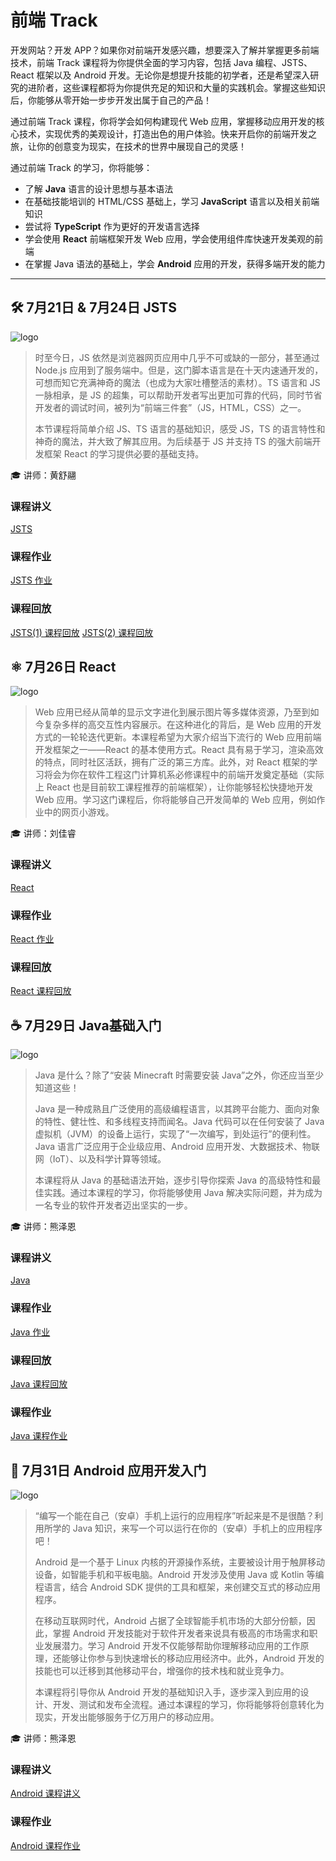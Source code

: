 # 前端 Track

开发网站？开发 APP？如果你对前端开发感兴趣，想要深入了解并掌握更多前端技术，前端 Track 课程将为你提供全面的学习内容，包括 Java 编程、JSTS、React 框架以及 Android 开发。无论你是想提升技能的初学者，还是希望深入研究的进阶者，这些课程都将为你提供充足的知识和大量的实践机会。掌握这些知识后，你能够从零开始一步步开发出属于自己的产品！

通过前端 Track 课程，你将学会如何构建现代 Web 应用，掌握移动应用开发的核心技术，实现优秀的美观设计，打造出色的用户体验。快来开启你的前端开发之旅，让你的创意变为现实，在技术的世界中展现自己的灵感！

通过前端 Track 的学习，你将能够：

- 了解 **Java** 语言的设计思想与基本语法
- 在基础技能培训的 HTML/CSS 基础上，学习 **JavaScript** 语言以及相关前端知识
- 尝试将 **TypeScript** 作为更好的开发语言选择
- 学会使用 **React** 前端框架开发 Web 应用，学会使用组件库快速开发美观的前端
- 在掌握 Java 语法的基础上，学会 **Android** 应用的开发，获得多端开发的能力

---

## 🛠 7月21日 & 7月24日 JSTS

![logo](../images/logo/JSTS.png)

> 时至今日，JS 依然是浏览器网页应用中几乎不可或缺的一部分，甚至通过 Node.js 应用到了服务端中。但是，这门脚本语言是在十天内速通开发的，可想而知它充满神奇的魔法（也成为大家吐槽整活的素材）。TS 语言和 JS 一脉相承，是 JS 的超集，可以帮助开发者写出更加可靠的代码，同时节省开发者的调试时间，被列为“前端三件套”（JS，HTML，CSS）之一。
> 
>本节课程将简单介绍 JS、TS 语言的基础知识，感受 JS，TS 的语言特性和神奇的魔法，并大致了解其应用。为后续基于 JS 并支持 TS 的强大前端开发框架 React 的学习提供必要的基础支持。

🎓 讲师：黄舒翮

### 课程讲义
[JSTS](https://summer24.net9.org/frontend/JSTS/handout/)

### 课程作业
[JSTS 作业](https://github.com/sast-summer-training-2024/sast2024-jsts)

### 课程回放
[JSTS(1) 课程回放](https://www.bilibili.com/video/BV1R4421U7Sn/?share_source=copy_web&vd_source=5f41358f46c6dc60e03c3ff6ca5a8520)
[JSTS(2) 课程回放](https://www.bilibili.com/video/BV1Cb421J78e/?share_source=copy_web&vd_source=5f41358f46c6dc60e03c3ff6ca5a8520)

## ⚛️ 7月26日 React

![logo](../images/logo/React.png)

>Web 应用已经从简单的显示文字进化到展示图片等多媒体资源，乃至到如今复杂多样的高交互性内容展示。在这种进化的背后，是 Web 应用的开发方式的一轮轮迭代更新。本课程希望为大家介绍当下流行的 Web 应用前端开发框架之一——React 的基本使用方式。React 具有易于学习，渲染高效的特点，同时社区活跃，拥有广泛的第三方库。此外，对 React 框架的学习将会为你在软件工程这门计算机系必修课程中的前端开发奠定基础（实际上 React 也是目前软工课程推荐的前端框架），让你能够轻松快捷地开发 Web 应用。学习这门课程后，你将能够自己开发简单的 Web 应用，例如作业中的网页小游戏。

🎓 讲师：刘佳睿

### 课程讲义
[React](https://summer24.net9.org/frontend/react/handout/)

### 课程作业
[React 作业](https://summer24.net9.org/frontend/react/handout/#_1)

### 课程回放
[React 课程回放](https://www.bilibili.com/video/BV1Kx4y147mZ/?share_source=copy_web&vd_source=5f41358f46c6dc60e03c3ff6ca5a8520)

## ☕ 7月29日 Java基础入门

![logo](../images/logo/Java.svg)

>Java 是什么？除了“安装 Minecraft 时需要安装 Java”之外，你还应当至少知道这些！
>
>Java 是一种成熟且广泛使用的高级编程语言，以其跨平台能力、面向对象的特性、健壮性、和多线程支持而闻名。Java 代码可以在任何安装了 Java 虚拟机（JVM）的设备上运行，实现了“一次编写，到处运行”的便利性。Java 语言广泛应用于企业级应用、Android 应用开发、大数据技术、物联网（IoT）、以及科学计算等领域。
>
>本课程将从 Java 的基础语法开始，逐步引导你探索 Java 的高级特性和最佳实践。通过本课程的学习，你将能够使用 Java 解决实际问题，并为成为一名专业的软件开发者迈出坚实的一步。

🎓 讲师：熊泽恩

### 课程讲义
[Java](https://summer24.net9.org/frontend/java/handout/)

### 课程作业
[Java 作业](https://summer24.net9.org/frontend/java/homework/)

### 课程回放
[Java 课程回放](https://www.bilibili.com/video/BV1Vx4y1s7br/?share_source=copy_web&vd_source=5f41358f46c6dc60e03c3ff6ca5a8520)

### 课程作业
[Java 课程作业](https://summer24.net9.org/frontend/java/homework/)

## 🤖 7月31日 Android 应用开发入门

![logo](../images/logo/Android.svg)

>“编写一个能在自己（安卓）手机上运行的应用程序”听起来是不是很酷？利用所学的 Java 知识，来写一个可以运行在你的（安卓）手机上的应用程序吧！
>
>Android 是一个基于 Linux 内核的开源操作系统，主要被设计用于触屏移动设备，如智能手机和平板电脑。Android 开发涉及使用 Java 或 Kotlin 等编程语言，结合 Android SDK 提供的工具和框架，来创建交互式的移动应用程序。
>
>在移动互联网时代，Android 占据了全球智能手机市场的大部分份额，因此，掌握 Android 开发技能对于软件开发者来说具有极高的市场需求和职业发展潜力。学习 Android 开发不仅能够帮助你理解移动应用的工作原理，还能够让你参与到快速增长的移动应用经济中。此外，Android 开发的技能也可以迁移到其他移动平台，增强你的技术栈和就业竞争力。
>
>本课程将引导你从 Android 开发的基础知识入手，逐步深入到应用的设计、开发、测试和发布全流程。通过本课程的学习，你将能够将创意转化为现实，开发出能够服务于亿万用户的移动应用。

🎓 讲师：熊泽恩

### 课程讲义
[Android 课程讲义](https://summer24.net9.org/frontend/android/handout/)

### 课程作业
[Android 课程作业](https://summer24.net9.org/frontend/android/homework/)